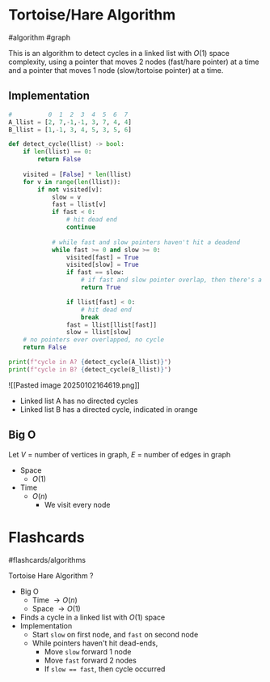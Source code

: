 # Tortoise/Hare Algorithm
#algorithm #graph 

This is an algorithm to detect cycles in a linked list with $O(1)$ space complexity, using a pointer that moves 2 nodes (fast/hare pointer) at a time and a pointer that moves 1 node (slow/tortoise pointer) at a time.

## Implementation
```python
#          0  1  2  3  4  5  6  7
A_llist = [2, 7,-1,-1, 3, 7, 4, 4]
B_llist = [1,-1, 3, 4, 5, 3, 5, 6]

def detect_cycle(llist) -> bool:
	if len(llist) == 0:
		return False
	
	visited = [False] * len(llist)
	for v in range(len(llist)):
		if not visited[v]:
			slow = v
			fast = llist[v]
			if fast < 0:
				# hit dead end
				continue
			
			# while fast and slow pointers haven't hit a deadend
			while fast >= 0 and slow >= 0:
				visited[fast] = True
				visited[slow] = True
				if fast == slow:
					# if fast and slow pointer overlap, then there's a cycle
					return True

				if llist[fast] < 0:
					# hit dead end
					break
				fast = llist[llist[fast]]
				slow = llist[slow]
	# no pointers ever overlapped, no cycle
	return False

print(f"cycle in A? {detect_cycle(A_llist)}")
print(f"cycle in B? {detect_cycle(B_llist)}")
```

![[Pasted image 20250102164619.png]]
- Linked list A has no directed cycles
- Linked list B has a directed cycle, indicated in orange
## Big O
Let $V$ = number of vertices in graph, $E$ = number of edges in graph
- Space
	- $O(1)$
- Time
	- $O(n)$
		- We visit every node
# Flashcards
#flashcards/algorithms 

Tortoise Hare Algorithm
?
- Big O
	- Time $\to O(n)$
	- Space $\to O(1)$
- Finds a cycle in a linked list with $O(1)$ space
- Implementation
	- Start `slow` on first node, and `fast` on second node
	- While pointers haven't hit dead-ends,
		- Move `slow` forward 1 node
		- Move `fast` forward 2 nodes
		- If `slow == fast`, then cycle occurred
<!--SR:!2025-02-13,24,250-->